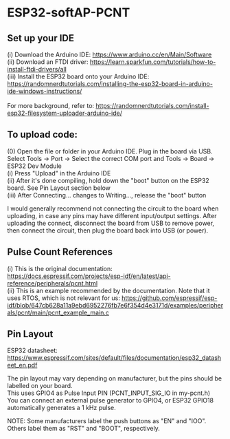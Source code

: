 # ESP32-softAP-PCNT

## Set up your IDE
(i) Download the Arduino IDE: https://www.arduino.cc/en/Main/Software <br>
(ii) Download an FTDI driver: https://learn.sparkfun.com/tutorials/how-to-install-ftdi-drivers/all <br>
(iii) Install the ESP32 board onto your Arduino IDE: https://randomnerdtutorials.com/installing-the-esp32-board-in-arduino-ide-windows-instructions/ <br><br>
For more background, refer to: https://randomnerdtutorials.com/install-esp32-filesystem-uploader-arduino-ide/

## To upload code:
(0) Open the file or folder in your Arduino IDE. Plug in the board via USB. Select Tools -> Port -> Select the correct COM port and Tools -> Board -> ESP32 Dev Module <br>
(i) Press "Upload" in the Arduino IDE<br>
(ii) After it's done compiling, hold down the "boot" button on the ESP32 board. See Pin Layout section below<br>
(iii) After Connecting... changes to Writing..., release the "boot" button<br>

I would generally recommend not connecting the circuit to the board when uploading, in case any pins may have different input/output settings. After uploading the connect, disconnect the board from USB to remove power, then connect the circuit, then plug the board back into USB (or power).

## Pulse Count References

(i) This is the original documentation: https://docs.espressif.com/projects/esp-idf/en/latest/api-reference/peripherals/pcnt.html <br>
(ii) This is an example recommended by the documentation. Note that it uses RTOS, which is not relevant for us: https://github.com/espressif/esp-idf/blob/647cb628a11a9ebd6952276fb7e6f354d4e3171d/examples/peripherals/pcnt/main/pcnt_example_main.c <br>


## Pin Layout 

ESP32 datasheet: https://www.espressif.com/sites/default/files/documentation/esp32_datasheet_en.pdf <br>

The pin layout may vary depending on manufacturer, but the pins should be labelled on your board. <br>
This uses GPIO4 as Pulse Input PIN (PCNT_INPUT_SIG_IO in my-pcnt.h) <br>
You can connect an external pulse generator to GPIO4, or ESP32 GPIO18 automatically generates a 1 kHz pulse. <br>

NOTE: Some manufacturers label the push buttons as "EN" and "IOO". Others label them as "RST" and "BOOT", respectively.
